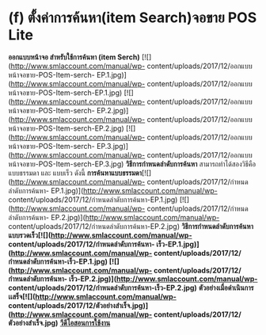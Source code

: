 # (f)	ตั้งค่าการค้นหา(item Search)จอขาย POS Lite

**ออกแบบหน้าจอ สำหรับใช้การค้นหา (item Serch)**
[![](http://www.smlaccount.com/manual/wp-
content/uploads/2017/12/ออกแบบหน้าจอขาย-POS-Item-serch-
EP.1.jpg)](http://www.smlaccount.com/manual/wp-
content/uploads/2017/12/ออกแบบหน้าจอขาย-POS-Item-serch-EP.1.jpg)
[![](http://www.smlaccount.com/manual/wp-
content/uploads/2017/12/ออกแบบหน้าจอขาย-POS-Item-serch-
EP.2.jpg)](http://www.smlaccount.com/manual/wp-
content/uploads/2017/12/ออกแบบหน้าจอขาย-POS-Item-serch-EP.2.jpg)
[![](http://www.smlaccount.com/manual/wp-
content/uploads/2017/12/ออกแบบหน้าจอขาย-POS-Item-serch-
EP.3.jpg)](http://www.smlaccount.com/manual/wp-
content/uploads/2017/12/ออกแบบหน้าจอขาย-POS-Item-serch-EP.3.jpg)
**วิธีการกำหนดลำดับการค้นหา** สามารถทำได้สองวิธีคือ แบบธรรมดา และ แบบเร็ว
ดังนี้ **การค้นหาแบบธรรมดา**[![](http://www.smlaccount.com/manual/wp-
content/uploads/2017/12/กำหนดลำดับการค้นหา-
EP.1.jpg)](http://www.smlaccount.com/manual/wp-
content/uploads/2017/12/กำหนดลำดับการค้นหา-EP.1.jpg)
[![](http://www.smlaccount.com/manual/wp-
content/uploads/2017/12/กำหนดลำดับการค้นหา-
EP.2.jpg)](http://www.smlaccount.com/manual/wp-
content/uploads/2017/12/กำหนดลำดับการค้นหา-EP.2.jpg)
**วิธีการกำหนดลำดับการค้นหาแบบรวดเร็ว[![](http://www.smlaccount.com/manual/wp-
content/uploads/2017/12/กำหนดลำดับการค้นหา-
เร็ว-EP.1.jpg)](http://www.smlaccount.com/manual/wp-
content/uploads/2017/12/กำหนดลำดับการค้นหา-เร็ว-EP.1.jpg)
[![](http://www.smlaccount.com/manual/wp-
content/uploads/2017/12/กำหนดลำดับการค้นหา-
เร็ว-EP.2.jpg)](http://www.smlaccount.com/manual/wp-
content/uploads/2017/12/กำหนดลำดับการค้นหา-เร็ว-EP.2.jpg)**
**ตัวอย่างเมื่อดำเนินการเเสร็จ[![](http://www.smlaccount.com/manual/wp-
content/uploads/2017/12/ตัวอย่างสำเร็จ.jpg)](http://www.smlaccount.com/manual/wp-
content/uploads/2017/12/ตัวอย่างสำเร็จ.jpg)**
[**วีดีโอสอนการใช้งาน**](https://youtu.be/4NIbxi7eg0U)

